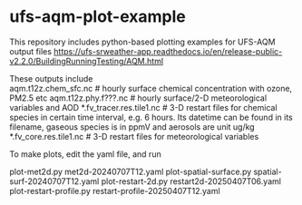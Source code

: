 # ufs-aqm-plot-example

This repository includes python-based plotting examples for UFS-AQM output files
https://ufs-srweather-app.readthedocs.io/en/release-public-v2.2.0/BuildingRunningTesting/AQM.html


These outputs include  
aqm.t12z.chem_sfc.nc     # hourly surface chemical concentration with ozone, PM2.5 etc
aqm.t12z.phy.f???.nc     # hourly surface/2-D meteorological variables and AOD
*.fv_tracer.res.tile1.nc # 3-D restart files for chemical species in certain time interval, e.g. 6 hours. Its datetime can be found in its filename, gaseous species is in ppmV and aerosols are unit ug/kg
*.fv_core.res.tile1.nc   # 3-D restart files for meteorological variables

To make plots, edit the yaml file, and run

plot-met2d.py met2d-20240707T12.yaml
plot-spatial-surface.py spatial-surf-20240707T12.yaml
plot-restart-2d.py restart2d-20250407T06.yaml
plot-restart-profile.py restart-profile-20250407T12.yaml
